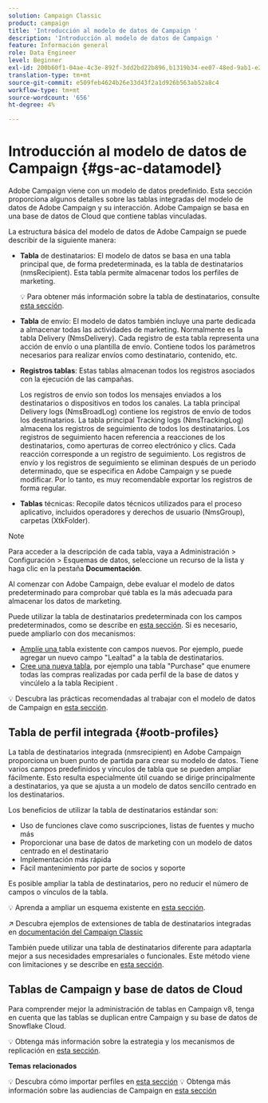 ```yaml
---
solution: Campaign Classic
product: campaign
title: 'Introducción al modelo de datos de Campaign '
description: 'Introducción al modelo de datos de Campaign '
feature: Información general
role: Data Engineer
level: Beginner
exl-id: 200b60f1-04ae-4c3e-892f-3dd2bd22b896,b1319b34-ee07-48ed-9ab1-e2d12d3d99f8
translation-type: tm+mt
source-git-commit: e509feb4624b26e33d43f2a1d926b563ab52a8c4
workflow-type: tm+mt
source-wordcount: '656'
ht-degree: 4%

---
```


# Introducción al modelo de datos de Campaign {#gs-ac-datamodel}

Adobe Campaign viene con un modelo de datos predefinido. Esta sección proporciona algunos detalles sobre las tablas integradas del modelo de datos de Adobe Campaign y su interacción. Adobe Campaign se basa en una base de datos de Cloud que contiene tablas vinculadas.

La estructura básica del modelo de datos de Adobe Campaign se puede describir de la siguiente manera:

* **Tabla** de destinatarios: El modelo de datos se basa en una tabla principal que, de forma predeterminada, es la tabla de destinatarios (nmsRecipient). Esta tabla permite almacenar todos los perfiles de marketing.

   :bulb: Para obtener más información sobre la tabla de destinatarios, consulte [esta sección](#ootb-profiles).

* **Tabla** de envío: El modelo de datos también incluye una parte dedicada a almacenar todas las actividades de marketing. Normalmente es la tabla Delivery (NmsDelivery). Cada registro de esta tabla representa una acción de envío o una plantilla de envío. Contiene todos los parámetros necesarios para realizar envíos como destinatario, contenido, etc.

* **Registros tablas**: Estas tablas almacenan todos los registros asociados con la ejecución de las campañas.

   Los registros de envío son todos los mensajes enviados a los destinatarios o dispositivos en todos los canales. La tabla principal Delivery logs (NmsBroadLog) contiene los registros de envío de todos los destinatarios.
La tabla principal Tracking logs (NmsTrackingLog) almacena los registros de seguimiento de todos los destinatarios. Los registros de seguimiento hacen referencia a reacciones de los destinatarios, como aperturas de correo electrónico y clics. Cada reacción corresponde a un registro de seguimiento.
Los registros de envío y los registros de seguimiento se eliminan después de un periodo determinado, que se especifica en Adobe Campaign y se puede modificar. Por lo tanto, es muy recomendable exportar los registros de forma regular.

* **Tablas** técnicas: Recopile datos técnicos utilizados para el proceso aplicativo, incluidos operadores y derechos de usuario (NmsGroup), carpetas (XtkFolder).

>[!NOTE]
>
>Para acceder a la descripción de cada tabla, vaya a Administración > Configuración > Esquemas de datos, seleccione un recurso de la lista y haga clic en la pestaña **Documentación**.

Al comenzar con Adobe Campaign, debe evaluar el modelo de datos predeterminado para comprobar qué tabla es la más adecuada para almacenar los datos de marketing.

Puede utilizar la tabla de destinatarios predeterminada con los campos predeterminados, como se describe en [esta sección](#ootb-profiles). Si es necesario, puede ampliarlo con dos mecanismos:

* [Amplíe una ](extend-schema.md) tabla existente con campos nuevos. Por ejemplo, puede agregar un nuevo campo &quot;Lealtad&quot; a la tabla de destinatarios.
* [Cree una nueva tabla](create-schema.md), por ejemplo una tabla &quot;Purchase&quot; que enumere todas las compras realizadas por cada perfil de la base de datos y vincúlelo a la tabla Recipient .

:bulb: Descubra las prácticas recomendadas al trabajar con el modelo de datos de Campaign en [esta sección](datamodel-best-practices.md).

## Tabla de perfil integrada {#ootb-profiles}

La tabla de destinatarios integrada (nmsrecipient) en Adobe Campaign proporciona un buen punto de partida para crear su modelo de datos. Tiene varios campos predefinidos y vínculos de tabla que se pueden ampliar fácilmente. Esto resulta especialmente útil cuando se dirige principalmente a destinatarios, ya que se ajusta a un modelo de datos sencillo centrado en los destinatarios.

Los beneficios de utilizar la tabla de destinatarios estándar son:

* Uso de funciones clave como suscripciones, listas de fuentes y mucho más
* Proporcionar una base de datos de marketing con un modelo de datos centrado en el destinatario
* Implementación más rápida
* Fácil mantenimiento por parte de socios y soporte

Es posible ampliar la tabla de destinatarios, pero no reducir el número de campos o vínculos de la tabla.

:bulb: Aprenda a ampliar un esquema existente en [esta sección](extend-schema.md).

:arrow_upper_right: Descubra ejemplos de extensiones de tabla de destinatarios integradas en [documentación del Campaign Classic](https://experienceleague.adobe.com/docs/campaign-classic/using/configuring-campaign-classic/editing-schemas/examples-of-schemas-edition.html?lang=en#extending-a-table)

También puede utilizar una tabla de destinatarios diferente para adaptarla mejor a sus necesidades empresariales o funcionales. Este método viene con limitaciones y se describe en [esta sección](custom-recipient.md).

## Tablas de Campaign y base de datos de Cloud

Para comprender mejor la administración de tablas en Campaign v8, tenga en cuenta que las tablas se duplican entre Campaign y su base de datos de Snowflake Cloud.

:bulb: Obtenga más información sobre la estrategia y los mecanismos de replicación en [esta sección](../config/replication.md).

**Temas relacionados**

:bulb: Descubra cómo importar perfiles en [esta sección](../start/import.md)
:bulb: Obtenga más información sobre las audiencias de Campaign en [esta sección](../start/audiences.md)
